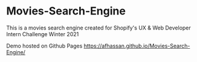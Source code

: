 # Movies-Search-Engine
This is a movies search engine created for Shopify's UX &amp; Web Developer Intern Challenge Winter 2021

Demo hosted on Github Pages https://afhassan.github.io/Movies-Search-Engine/
